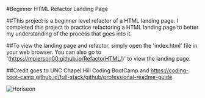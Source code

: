 #Beginner HTML Refactor Landing Page

##This project is a beginner level refactor of a HTML landing page. I completed this project to practice refactoring a HTML landing page to better my understanding of the process that goes into it.

##To view the landing page and refactor, simply open the 'index.html' file in your web browser. You can also go to '(https://mpierson00.github.io/RefactorHTML/)' to view the landing page.

##Credit goes to UNC Chapel Hill Coding BootCamp and https://coding-boot-camp.github.io/full-stack/github/professional-readme-guide.

![Horiseon](./assets/images/Screenshot.png)
